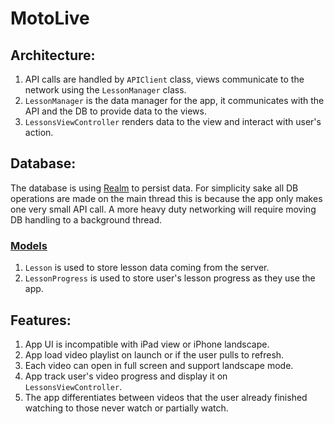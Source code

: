 # MotoLive

## Architecture:
1. API calls are handled by `APIClient` class, views communicate to the network using the `LessonManager` class.
2. `LessonManager`  is the data manager for the app, it communicates with the API and the DB to provide data to the views.
3. `LessonsViewController` renders data to the view and interact with user's action.

## Database:
The database is using [Realm](https://realm.io/docs/swift/latest/) to persist data. For simplicity sake all DB operations are made on the main thread this is because the app only makes one very small API call. A more heavy duty networking will require moving DB handling to a background thread.

### [Models](MotoLive/Models)
1. `Lesson` is used to store lesson data coming from the server.
2. `LessonProgress` is used to store user's lesson progress as they use the app.

## Features:
1. App UI is incompatible with iPad view or iPhone landscape. 
2. App load video playlist on launch or if the user pulls to refresh.
3. Each video can open in full screen and support landscape mode.
4. App track user's video progress and display it on `LessonsViewController`.
5. The app differentiates between videos that the user already finished watching to those never watch or partially watch. 
